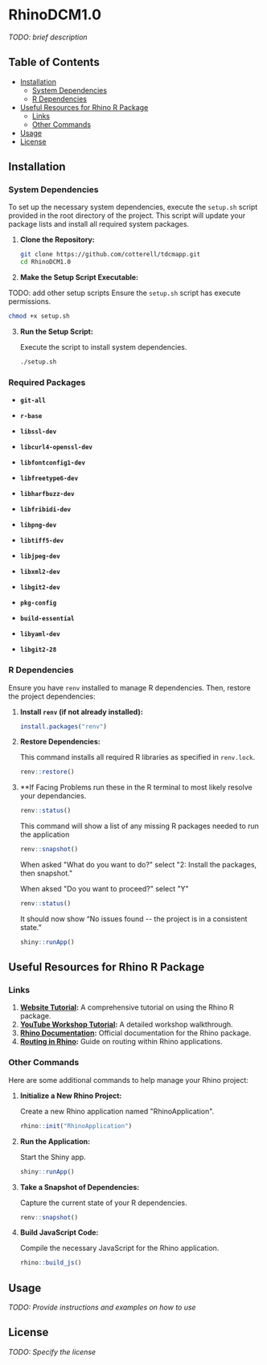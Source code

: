 # RhinoDCM1.0

*TODO: brief description*

## Table of Contents

- [Installation](#installation)
    - [System Dependencies](#system-dependencies)
    - [R Dependencies](#r-dependencies)
- [Useful Resources for Rhino R Package](#useful-resources-for-rhino-r-package)
    - [Links](#links)
    - [Other Commands](#other-commands)
- [Usage](#usage)
- [License](#license)

## Installation

### System Dependencies

To set up the necessary system dependencies, execute the `setup.sh` script provided in the root directory of the project. This script will update your package lists and install all required system packages.

1. **Clone the Repository:**

   ```bash
   git clone https://github.com/cotterell/tdcmapp.git
   cd RhinoDCM1.0
   ```

2. **Make the Setup Script Executable:**

TODO: add other setup scripts
   Ensure the `setup.sh` script has execute permissions.

   ```bash
   chmod +x setup.sh
   ```

3. **Run the Setup Script:**

   Execute the script to install system dependencies.

   ```bash
   ./setup.sh
   ```

### Required Packages

- **`git-all`**

- **`r-base`**

- **`libssl-dev`**

- **`libcurl4-openssl-dev`**

- **`libfontconfig1-dev`**

- **`libfreetype6-dev`**

- **`libharfbuzz-dev`**

- **`libfribidi-dev`**

- **`libpng-dev`**

- **`libtiff5-dev`**

- **`libjpeg-dev`**

- **`libxml2-dev`**

- **`libgit2-dev`**

- **`pkg-config`**

- **`build-essential`**

- **`libyaml-dev`**

- **`libgit2-28`**


### R Dependencies

Ensure you have `renv` installed to manage R dependencies. Then, restore the project dependencies:

1. **Install `renv` (if not already installed):**

   ```r
   install.packages("renv")
   ```

2. **Restore Dependencies:**

   This command installs all required R libraries as specified in `renv.lock`.

   ```r
   renv::restore()
   ```

3. **If Facing Problems run these in the R terminal to most likely resolve your dependancies.

    ```r
    renv::status()
    ```
    
    This command will show a list of any missing R packages needed to run the application

    ```r
    renv::snapshot()
    ```
    
    When asked "What do you want to do?" select "2: Install the packages, then snapshot."

    When aksed "Do you want to proceed?" select "Y"
    
    ```r
    renv::status()
    ```
    
    It should now show “No issues found -- the project is in a consistent state.”

    ```r
    shiny::runApp()
    ```
    
## Useful Resources for Rhino R Package

### Links

1. **[Website Tutorial](https://appsilon.com/rhino-r-package-tutorial/):** A comprehensive tutorial on using the Rhino R package.
2. **[YouTube Workshop Tutorial](https://www.youtube.com/watch?v=8H_ZHUy8Yj4&t=3330s):** A detailed workshop walkthrough.
3. **[Rhino Documentation](https://appsilon.github.io/rhino/):** Official documentation for the Rhino package.
4. **[Routing in Rhino](https://appsilon.github.io/shiny.router/articles/rhino.html#change-pages-from-ui):** Guide on routing within Rhino applications.

### Other Commands

Here are some additional commands to help manage your Rhino project:

1. **Initialize a New Rhino Project:**

   Create a new Rhino application named "RhinoApplication".

   ```r
   rhino::init("RhinoApplication")
   ```

2. **Run the Application:**

   Start the Shiny app.

   ```r
   shiny::runApp()
   ```

3. **Take a Snapshot of Dependencies:**

   Capture the current state of your R dependencies.

   ```r
   renv::snapshot()
   ```

4. **Build JavaScript Code:**

   Compile the necessary JavaScript for the Rhino application.

   ```r
   rhino::build_js()
   ```

## Usage

*TODO: Provide instructions and examples on how to use*

## License

*TODO: Specify the license*
